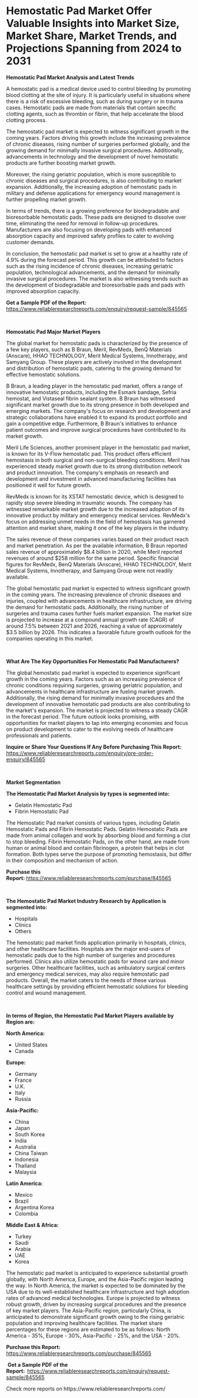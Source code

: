 <p><h1>Hemostatic Pad Market Offer Valuable Insights into Market Size, Market Share, Market Trends, and Projections Spanning from 2024 to 2031</h1></p><p><strong>Hemostatic Pad Market Analysis and Latest Trends</strong></p>
<p><p>A hemostatic pad is a medical device used to control bleeding by promoting blood clotting at the site of injury. It is particularly useful in situations where there is a risk of excessive bleeding, such as during surgery or in trauma cases. Hemostatic pads are made from materials that contain specific clotting agents, such as thrombin or fibrin, that help accelerate the blood clotting process.</p><p>The hemostatic pad market is expected to witness significant growth in the coming years. Factors driving this growth include the increasing prevalence of chronic diseases, rising number of surgeries performed globally, and the growing demand for minimally invasive surgical procedures. Additionally, advancements in technology and the development of novel hemostatic products are further boosting market growth.</p><p>Moreover, the rising geriatric population, which is more susceptible to chronic diseases and surgical procedures, is also contributing to market expansion. Additionally, the increasing adoption of hemostatic pads in military and defense applications for emergency wound management is further propelling market growth.</p><p>In terms of trends, there is a growing preference for biodegradable and bioresorbable hemostatic pads. These pads are designed to dissolve over time, eliminating the need for removal in follow-up procedures. Manufacturers are also focusing on developing pads with enhanced absorption capacity and improved safety profiles to cater to evolving customer demands.</p><p>In conclusion, the hemostatic pad market is set to grow at a healthy rate of 4.9% during the forecast period. This growth can be attributed to factors such as the rising incidence of chronic diseases, increasing geriatric population, technological advancements, and the demand for minimally invasive surgical procedures. The market is also witnessing trends such as the development of biodegradable and bioresorbable pads and pads with improved absorption capacity.</p></p>
<p><strong>Get a Sample PDF of the Report:&nbsp;</strong> <a href="https://www.reliableresearchreports.com/enquiry/request-sample/845565">https://www.reliableresearchreports.com/enquiry/request-sample/845565</a></p>
<p>&nbsp;</p>
<p><strong>Hemostatic Pad Major Market Players</strong></p>
<p><p>The global market for hemostatic pads is characterized by the presence of a few key players, such as B Braun, Meril, RevMedx, BenQ Materials (Anscare), HHAO TECHNOLOGY, Merit Medical Systems, Innotherapy, and Samyang Group. These players are actively involved in the development and distribution of hemostatic pads, catering to the growing demand for effective hemostatic solutions.</p><p>B Braun, a leading player in the hemostatic pad market, offers a range of innovative hemostatic products, including the Esmark bandage, Sefria hemostat, and Vistaseal fibrin sealant system. B Braun has witnessed significant market growth due to its strong presence in both developed and emerging markets. The company's focus on research and development and strategic collaborations have enabled it to expand its product portfolio and gain a competitive edge. Furthermore, B Braun's initiatives to enhance patient outcomes and improve surgical procedures have contributed to its market growth.</p><p>Meril Life Sciences, another prominent player in the hemostatic pad market, is known for its V-Flow hemostatic pad. This product offers efficient hemostasis in both surgical and non-surgical bleeding conditions. Meril has experienced steady market growth due to its strong distribution network and product innovation. The company's emphasis on research and development and investment in advanced manufacturing facilities has positioned it well for future growth. </p><p>RevMedx is known for its XSTAT hemostatic device, which is designed to rapidly stop severe bleeding in traumatic wounds. The company has witnessed remarkable market growth due to the increased adoption of its innovative product by military and emergency medical services. RevMedx's focus on addressing unmet needs in the field of hemostasis has garnered attention and market share, making it one of the key players in the industry.</p><p>The sales revenue of these companies varies based on their product reach and market penetration. As per the available information, B Braun reported sales revenue of approximately $8.4 billion in 2020, while Meril reported revenues of around $258 million for the same period. Specific financial figures for RevMedx, BenQ Materials (Anscare), HHAO TECHNOLOGY, Merit Medical Systems, Innotherapy, and Samyang Group were not readily available.</p><p>The global hemostatic pad market is expected to witness significant growth in the coming years. The increasing prevalence of chronic diseases and injuries, coupled with advancements in healthcare infrastructure, are driving the demand for hemostatic pads. Additionally, the rising number of surgeries and trauma cases further fuels market expansion. The market size is projected to increase at a compound annual growth rate (CAGR) of around 7.5% between 2021 and 2026, reaching a value of approximately $3.5 billion by 2026. This indicates a favorable future growth outlook for the companies operating in this market.</p></p>
<p>&nbsp;</p>
<p><strong>What Are The Key Opportunities For Hemostatic Pad Manufacturers?</strong></p>
<p><p>The global hemostatic pad market is expected to experience significant growth in the coming years. Factors such as an increasing prevalence of chronic conditions requiring surgeries, growing geriatric population, and advancements in healthcare infrastructure are fueling market growth. Additionally, the rising demand for minimally invasive procedures and the development of innovative hemostatic pad products are also contributing to the market's expansion. The market is projected to witness a steady CAGR in the forecast period. The future outlook looks promising, with opportunities for market players to tap into emerging economies and focus on product development to cater to the evolving needs of healthcare professionals and patients.</p></p>
<p><strong>Inquire or Share Your Questions If Any Before Purchasing This Report:</strong> <a href="https://www.reliableresearchreports.com/enquiry/pre-order-enquiry/845565">https://www.reliableresearchreports.com/enquiry/pre-order-enquiry/845565</a></p>
<p>&nbsp;</p>
<p><strong>Market Segmentation</strong></p>
<p><strong>The Hemostatic Pad Market Analysis by types is segmented into:</strong></p>
<p><ul><li>Gelatin Hemostatic Pad</li><li>Fibrin Hemostatic Pad</li></ul></p>
<p><p>The Hemostatic Pad market consists of various types, including Gelatin Hemostatic Pads and Fibrin Hemostatic Pads. Gelatin Hemostatic Pads are made from animal collagen and work by absorbing blood and forming a clot to stop bleeding. Fibrin Hemostatic Pads, on the other hand, are made from human or animal blood and contain fibrinogen, a protein that helps in clot formation. Both types serve the purpose of promoting hemostasis, but differ in their composition and mechanism of action.</p></p>
<p><strong>Purchase this Report:&nbsp;</strong><a href="https://www.reliableresearchreports.com/purchase/845565">https://www.reliableresearchreports.com/purchase/845565</a></p>
<p>&nbsp;</p>
<p><strong>The Hemostatic Pad Market Industry Research by Application is segmented into:</strong></p>
<p><ul><li>Hospitals</li><li>Clinics</li><li>Others</li></ul></p>
<p><p>The hemostatic pad market finds application primarily in hospitals, clinics, and other healthcare facilities. Hospitals are the major end-users of hemostatic pads due to the high number of surgeries and procedures performed. Clinics also utilize hemostatic pads for wound care and minor surgeries. Other healthcare facilities, such as ambulatory surgical centers and emergency medical services, may also require hemostatic pad products. Overall, the market caters to the needs of these various healthcare settings by providing efficient hemostatic solutions for bleeding control and wound management.</p></p>
<p>&nbsp;</p>
<p><strong>In terms of Region, the Hemostatic Pad Market Players available by Region are:</strong></p>
<p>
    <p> <strong> North America: </strong>
        <ul>
            <li>United States</li>
            <li>Canada</li>
        </ul>
        </p> 
    <p> <strong> Europe: </strong>
        <ul>
            <li>Germany</li>
            <li>France</li>
            <li>U.K.</li>
            <li>Italy</li>
            <li>Russia</li>
        </ul>
        </p> 
    <p> <strong> Asia-Pacific: </strong>
        <ul>
            <li>China</li>
            <li>Japan</li>
            <li>South Korea</li>
            <li>India</li>
            <li>Australia</li>
            <li>China Taiwan</li>
            <li>Indonesia</li>
            <li>Thailand</li>
            <li>Malaysia</li>
        </ul>
        </p> 
    <p> <strong> Latin America: </strong>
        <ul>
            <li>Mexico</li>
            <li>Brazil</li>
            <li>Argentina Korea</li>
            <li>Colombia</li>
        </ul>
        </p> 
    <p> <strong> Middle East & Africa: </strong>
        <ul>
            <li>Turkey</li>
            <li>Saudi</li>
            <li>Arabia</li>
            <li>UAE</li>
            <li>Korea</li>
        </ul>
    </p>
    </p>
<p><p>The hemostatic pad market is anticipated to experience substantial growth globally, with North America, Europe, and the Asia-Pacific region leading the way. In North America, the market is expected to be dominated by the USA due to its well-established healthcare infrastructure and high adoption rates of advanced medical technologies. Europe is projected to witness robust growth, driven by increasing surgical procedures and the presence of key market players. The Asia-Pacific region, particularly China, is anticipated to demonstrate significant growth owing to the rising geriatric population and improving healthcare facilities. The market share percentages for these regions are estimated to be as follows: North America - 35%, Europe - 30%, Asia-Pacific - 25%, and the USA - 20%.</p></p>
<p><strong>Purchase this Report: </strong><a href="https://www.reliableresearchreports.com/purchase/845565">https://www.reliableresearchreports.com/purchase/845565</a></p>
<p>&nbsp;<strong>Get a Sample PDF of the Report:&nbsp;&nbsp;</strong><a href="https://www.reliableresearchreports.com/enquiry/request-sample/845565">https://www.reliableresearchreports.com/enquiry/request-sample/845565</a></p>
<p><strong></strong></p>
<p>Check more reports on https://www.reliableresearchreports.com/</p>